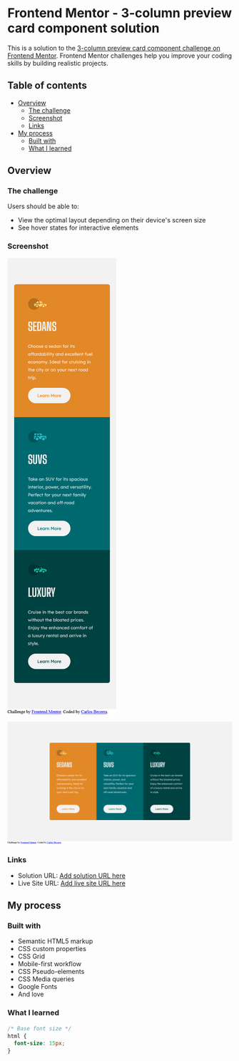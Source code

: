# Frontend Mentor - 3-column preview card component solution

This is a solution to the [3-column preview card component challenge on Frontend Mentor](https://www.frontendmentor.io/challenges/3column-preview-card-component-pH92eAR2-). Frontend Mentor challenges help you improve your coding skills by building realistic projects. 

## Table of contents

- [Overview](#overview)
  - [The challenge](#the-challenge)
  - [Screenshot](#screenshot)
  - [Links](#links)
- [My process](#my-process)
  - [Built with](#built-with)
  - [What I learned](#what-i-learned)

## Overview

### The challenge

Users should be able to:

- View the optimal layout depending on their device's screen size
- See hover states for interactive elements

### Screenshot

![Mobile](./screenshots/mobile-375px.png)

![Desktop](./screenshots/desktop-1440x768.png)


### Links

- Solution URL: [Add solution URL here](https://www.frontendmentor.io/solutions/html-and-css-HoRcD0eST)
- Live Site URL: [Add live site URL here](https://amazing-brahmagupta-e2f3de.netlify.app/newbie/3-column-preview-card-component-main/index.html)

## My process

### Built with

- Semantic HTML5 markup
- CSS custom properties
- CSS Grid
- Mobile-first workflow
- CSS Pseudo-elements
- CSS Media queries
- Google Fonts
- And love

### What I learned

```css
/* Base font size */
html {
  font-size: 15px;
}
```
